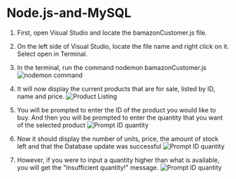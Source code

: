 # Node.js-and-MySQL

1. First, open Visual Studio and locate the bamazonCustomer.js file. 

2. On the left side of Visual Studio, locate the file name and right click on it. Select open in Terminal.

3. In the terminal, run the command nodemon bamazonCustomer.js
![nodemon command](../step1Bamazon.png)
    
4. It will now display the current products that are for sale, listed by ID, name and price. 
 ![Product Listing](Node.js-and-MySQL\step2Bamazon.png)
    
5. You will be prompted to enter the ID of the product you would like to buy. And then you will be prompted to enter the quantity that you want of the selected product 
     ![Prompt ID quantity](Node.js-and-MySQL\step3Bamazon.png)
    
6. Now it should display the number of units, price, the amount of stock left and that the Database update was successful 
    ![Prompt ID quantity](Node.js-and-MySQL\step4Bamazon.png)
    
7. However, if you were to input a quantity higher than what is available, you will get the "Insufficient quantity!" message.
    ![Prompt ID quantity](Node.js-and-MySQL\BamazonInsufficientQuantity.png)
